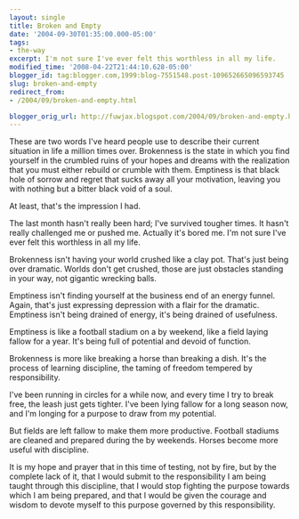 ```yaml
---
layout: single
title: Broken and Empty
date: '2004-09-30T01:35:00.000-05:00'
tags:
- the-way
excerpt: I'm not sure I've ever felt this worthless in all my life.
modified_time: '2008-04-22T21:44:10.628-05:00'
blogger_id: tag:blogger.com,1999:blog-7551548.post-109652665096593745
slug: broken-and-empty
redirect_from: 
- /2004/09/broken-and-empty.html

blogger_orig_url: http://fuwjax.blogspot.com/2004/09/broken-and-empty.html
---
```


These are two words I've heard people use to describe their current situation in life a million times over.  Brokenness is the state in which you find yourself in the crumbled ruins of your hopes and dreams with the realization that you must either rebuild or crumble with them.  Emptiness is that black hole of sorrow and regret that sucks away all your motivation, leaving you with nothing but a bitter black void of a soul.

At least, that's the impression I had.

The last month hasn't really been hard; I've survived tougher times.  It hasn't really challenged me or pushed me.  Actually it's bored me.  I'm not sure I've ever felt this worthless in all my life.

Brokenness isn't having your world crushed like a clay pot.  That's just being over dramatic.  Worlds don't get crushed, those are just obstacles standing in your way, not gigantic wrecking balls.

Emptiness isn't finding yourself at the business end of an energy funnel.  Again, that's just expressing depression with a flair for the dramatic.  Emptiness isn't being drained of energy, it's being drained of usefulness.

Emptiness is like a football stadium on a by weekend, like a field laying fallow for a year.  It's being full of potential and devoid of function.

Brokenness is more like breaking a horse than breaking a dish.  It's the process of learning discipline, the taming of freedom tempered by responsibility.

I've been running in circles for a while now, and every time I try to break free, the leash just gets tighter.  I've been lying fallow for a long season now, and I'm longing for a purpose to draw from my potential.

But fields are left fallow to make them more productive.  Football stadiums are cleaned and prepared during the by weekends.  Horses become more useful with discipline.

It is my hope and prayer that in this time of testing, not by fire, but by the complete lack of it, that I would submit to the responsibility I am being taught through this discipline, that I would stop fighting the purpose towards which I am being prepared, and that I would be given the courage and wisdom to devote myself to this purpose governed by this responsibility.